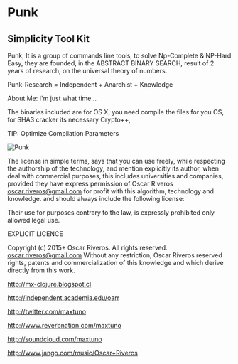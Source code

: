 # Punk 
## Simplicity Tool Kit

Punk, It is a group of commands line tools, to solve Np-Complete & NP-Hard Easy, 
they are founded, in the ABSTRACT BINARY SEARCH, 
result of 2 years of research, on the universal theory of numbers.

Punk-Research = Independent + Anarchist + Knowledge

About Me: <Oscar Riveros> 
I'm just what time...

The binaries included are for OS X, you need compile the files for you OS, for SHA3 cracker its necessary Crypto++,

TIP: Optimize Compilation Parameters

![Punk](https://raw.githubusercontent.com/maxtuno/Punk/master/logo.png)

The license in simple terms, says that you can use freely, while respecting the authorship of the technology,
and mention explicitly its author, when deal with commercial purposes, this includes universities and companies, 
provided they have express permission of Oscar Riveros <oscar.riveros@gmail.com> for profit with this algorithm, technology and knowledge.
and should always include the following license:

Their use for purposes contrary to the law, is expressly prohibited only allowed legal use.

EXPLICIT LICENCE 

Copyright (c) 2015+ Oscar Riveros. All rights reserved. oscar.riveros@gmail.com
Without any restriction, Oscar Riveros reserved rights, patents and
commercialization of this knowledge and which derive directly from this work.

http://mx-clojure.blogspot.cl

http://independent.academia.edu/oarr

http://twitter.com/maxtuno

http://www.reverbnation.com/maxtuno

http://soundcloud.com/maxtuno

http://www.jango.com/music/Oscar+Riveros
